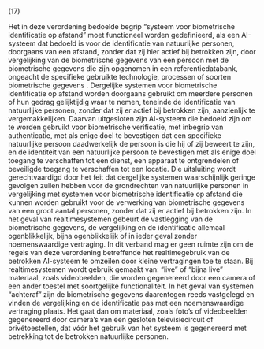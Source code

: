 (17)

Het in deze verordening bedoelde begrip “systeem voor biometrische identificatie op afstand” moet functioneel worden gedefinieerd, als een AI-systeem dat bedoeld is voor de identificatie van natuurlijke personen, doorgaans van een afstand, zonder dat zij hier actief bij betrokken zijn, door vergelijking van de biometrische gegevens van een persoon met de biometrische gegevens die zijn opgenomen in een referentiedatabank, ongeacht de specifieke gebruikte technologie, processen of soorten biometrische gegevens . Dergelijke systemen voor biometrische identificatie op afstand worden doorgaans gebruikt om meerdere personen of hun gedrag gelijktijdig waar te nemen, teneinde de identificatie van natuurlijke personen, zonder dat zij er actief bij betrokken zijn, aanzienlijk te vergemakkelijken. Daarvan uitgesloten zijn AI-systeem die bedoeld zijn om te worden gebruikt voor biometrische verificatie, met inbegrip van authenticatie, met als enige doel te bevestigen dat een specifieke natuurlijke persoon daadwerkelijk de persoon is die hij of zij beweert te zijn, en de identiteit van een natuurlijke persoon te bevestigen met als enige doel toegang te verschaffen tot een dienst, een apparaat te ontgrendelen of beveiligde toegang te verschaffen tot een locatie. Die uitsluiting wordt gerechtvaardigd door het feit dat dergelijke systemen waarschijnlijk geringe gevolgen zullen hebben voor de grondrechten van natuurlijke personen in vergelijking met systemen voor biometrische identificatie op afstand die kunnen worden gebruikt voor de verwerking van biometrische gegevens van een groot aantal personen, zonder dat zij er actief bij betrokken zijn. In het geval van realtimesystemen gebeurt de vastlegging van de biometrische gegevens, de vergelijking en de identificatie allemaal ogenblikkelijk, bijna ogenblikkelijk of in ieder geval zonder noemenswaardige vertraging. In dit verband mag er geen ruimte zijn om de regels van deze verordening betreffende het realtimegebruik van de betrokken AI-systeem te omzeilen door kleine vertragingen toe te staan. Bij realtimesystemen wordt gebruik gemaakt van: “live” of “bijna live” materiaal, zoals videobeelden, die worden gegenereerd door een camera of een ander toestel met soortgelijke functionaliteit. In het geval van systemen “achteraf” zijn de biometrische gegevens daarentegen reeds vastgelegd en vinden de vergelijking en de identificatie pas met een noemenswaardige vertraging plaats. Het gaat dan om materiaal, zoals foto’s of videobeelden gegenereerd door camera’s van een gesloten televisiecircuit of privétoestellen, dat vóór het gebruik van het systeem is gegenereerd met betrekking tot de betrokken natuurlijke personen.
